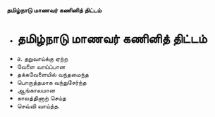 **தமிழ்நாடு மாணவர் கணினித் திட்டம்**
- # தமிழ்நாடு மாணவர் கணினித் திட்டம்
- a. தறுவாய்க்கு ஏற்ற
- வேளை வாய்ப்பான
- தக்கவேளையில் வந்தமைந்த
- பொருத்தமாக வந்துசேர்ந்த
- ஆங்காலமான
- காலத்தினாற் செய்த
- செவ்வி வாய்த்த.


